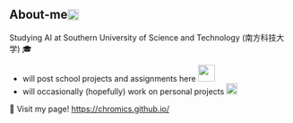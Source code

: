 ## <div style="display: flex; flex-direction: row; align-items: center;"> About-me <img class="animated-gif" style="vertical-align: middle" src="https://media.giphy.com/media/8lQyyys3SGBoUUxrUp/giphy.gif" width="20" > </div>

Studying AI at Southern University of Science and Technology (南方科技大学) :mortar_board:
- will post school projects and assignments here <img class="animated-gif" src="https://media.giphy.com/media/QNFhOolVeCzPQ2Mx85/giphy.gif" width="30">
- will occasionally (hopefully) work on personal projects <img class="animated-gif" src="https://media.giphy.com/media/heIX5HfWgEYlW/giphy.gif" width="20" >

:bookmark_tabs: Visit my page!
https://chromics.github.io/
